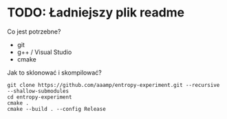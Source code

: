 # TODO: Ładniejszy plik readme

Co jest potrzebne?

- git
- g++ / Visual Studio
- cmake

Jak to sklonować i skompilować?

```
git clone https://github.com/aaamp/entropy-experiment.git --recursive --shallow-submodules
cd entropy-experiment
cmake .
cmake --build . --config Release
```